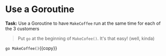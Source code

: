 # Use a Goroutine

**Task:** Use a Goroutine to have `MakeCoffee` run at the same time for each of the 3 customers

> Put `go` at the beginning of `MakeCofee()`. It's that easy! (well, kinda)

`go MakeCoffee()`{{copy}}

